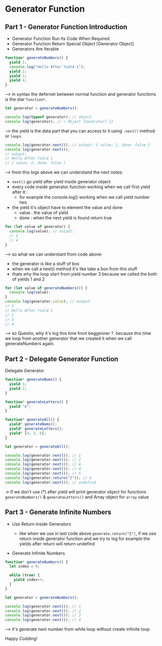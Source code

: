 # Generator Function

## Part 1 - Generator Function Introduction

- Generator Function Run Its Code When Required.
- Generator Function Return Special Object [Generator Object]
- Generators Are Iterable

```js
function* generateNumbers() {
  yield 1;
  console.log("Hello After Yield 1");
  yield 2;
  yield 3;
  yield 4;
}
```

--> in syntax the defernet between normal function and generator functions is the star `function*`.

```js
let generator = generateNumbers();

console.log(typeof generator); // object
console.log(generator); // > Object [Generator] {}
```

--> the yield is the data part that you can access to it using `.next()` method or `loops`.

```js
console.log(generator.next()); // output: { value: 1, done: false }
console.log(generator.next());
// output:
// Hello After Yield 1
// { value: 2, done: false }
```

--> from this logs above we can understand the next notes:

- `next()` go yield after yield inside generator object
- every code inside generator function working when we call first yield after it:
  - for example the console.log() working when we call yield number two
- the yield it's object have to element the value and done
  - value : the value of yield
  - done : when the next yield is found return true

```js
for (let value of generator) {
  console.log(value); // output:
  // 3
  // 4
}
```

--> so what we can understant from code above:

- the generator is like a stuff of box
- when we call a next() method it's like take a box from this stuff
- thats why the loop start from yield number 3 because we called the both of yields 1 and 2

```js
for (let value of generateNumbers()) {
  console.log(value);
}
console.log(generator.value); // output:
// 1
// Hello After Yield 1
// 2
// 3
// 4
```

--> so Questio, why it's log this time from beggenner ?. because this time we loop from another generator that we created it when we call generateNumbers again.

## Part 2 - Delegate Generator Function

Delegate Generator

```js
function* generateNums() {
  yield 1;
  yield 2;
}

function* generateLetters() {
  yield "A";
}

function* generateAll() {
  yield* generateNums();
  yield* generateLetters();
  yield* [4, 5, 6];
}

let generator = generateAll();

console.log(generator.next()); // 1
console.log(generator.next()); // 2
console.log(generator.next()); // A
console.log(generator.next()); // 4
console.log(generator.next()); // 5
console.log(generator.return("Z")); // 6
console.log(generator.next()); // undefind
```

-> if we don't use (\*) after yield will print generator object for functions `generateNumbers()` & `generateLetters()` and Array object for `array` value

## Part 3 - Generate Infinite Numbers

- Use Return Inside Generators

  - like when we use in last code above `generate.return("Z")`, if we use return inside generator function and we try to log for example the yields after return will return undefind

- Generate Infinite Numbers

```js
function* generateNumbers() {
  let index = 0;

  while (true) {
    yield index++;
  }
}

let generator = generateNumbers();

console.log(generator.next()); // 1
console.log(generator.next()); // 2
console.log(generator.next()); // 3
console.log(generator.next()); // 4
```

--> it's generate next number from while loop without create infinite loop

Happy Codding!
